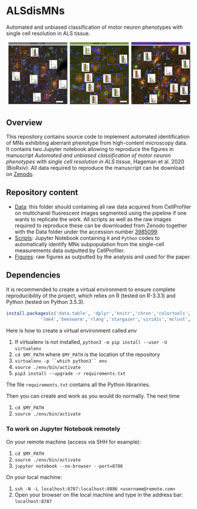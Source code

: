 # ALSdisMNs
Automated and unbiased classification of motor neuron phenotypes with single cell resolution in ALS tissue.

<img src="./Figures/Untitled.jpg" width="1000">

## Overview
This repository contains source code to implement automated identification of MNs exhibiting aberrant phenotype from high-content microscopy data. It contains two Jupyter notebook allowing to reproduce the figures in manuscript *Automated and unbiased classification of motor neuron phenotypes with single cell resolution in ALS tissue*, Hageman et al. 2020 (BioRxiv). All data required to reproduce the manuscript can be download on [Zenodo](https://zenodo.org/record/3981414#.XzRMxqeB3OQ).

## Repository content
* [Data](http://doi.org/10.5281/zenodo.3985099): this folder should containing all raw data acquired from CellProfiler on multichanel fluorescent images segmented using the pipeline if one wants to replicate the work. All scripts as well as the raw images required to reproduce these can be downloaded from Zenodo together with the Data folder under the accession number [3985099](http://doi.org/10.5281/zenodo.3985099).
* [Scripts](./Scripts): Jupyter Notebook containing `R` and `Python` codes to automatically identify MNs subpopulation from the single-cell measurements data outputted by CellProfiler.
* [Figures](./Figures): raw figures as outputted by the analysis and used for the paper. 




## Dependencies

It is recommended to create a virtual environment to ensure complete reproducibility of the project, which relies on R (tested on R-3.3.1) and Python (tested on Python 3.5.3).

```R
install.packages(c('data.table', 'dplyr','knitr','chron','colortools','RColorBrewer','corrplot','geneplotter',
             'lme4','beeswarm','rlang','stargazer','viridis','mclust','ape','dendextend','wordcloud','reshape'))
```

Here is how to create a virtual environment called *env* 

1. If virtualenv is not installed, `python3 -m pip install --user -U virtualenv`
1. `cd $MY_PATH` where  `$MY_PATH` is the location of the repository
1. `virtualenv -p ``which python3`` env`
1. `source ./env/bin/activate`
1. `pip3 install --upgrade -r requirements.txt` 

The file `requirements.txt` contains all the Python librariries.


Then you can create and work as you would do normally. The next time 

1. `cd $MY_PATH`
1. `source ./env/bin/activate`


### To work on Jupyter Notebook remotely

On your remote  machine (access via SHH for example):

1. `cd $MY_PATH`
1. `source ./env/bin/activate` 
1. `jupyter notebook --no-browser --port=8786`

On your local machine:

1. `ssh -N -L localhost:8787:localhost:8886 <username@remote.com>`
1. Open your browser on the local machine and type in the address bar: `localhost:8787`







